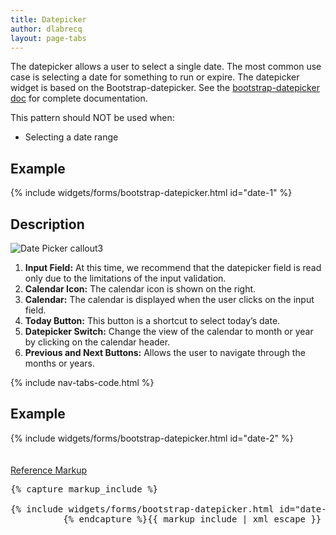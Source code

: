 ```yaml
---
title: Datepicker
author: dlabrecq
layout: page-tabs
---
```

<div class="tab-content">
  <div role="tabpanel" class="tab-pane active" id="overview">
    <p>The datepicker allows a user to select a single date. The most common use case is selecting a date for something
    to run or expire. The datepicker widget is based on the Bootstrap-datepicker. See the
    <a href="http://bootstrap-datepicker.readthedocs.org/en/latest/">bootstrap-datepicker doc</a> for complete documentation.</p>
    <p>This pattern should NOT be used when:</p>
    <ul>
      <li>Selecting a date range</li>
    </ul>
    <h2 id="example-overview-1">Example</h2>
    <div class="example">
      <div class="row">
        <div class="col-md-5">
          <div class="example-pf">
            {% include widgets/forms/bootstrap-datepicker.html id="date-1" %}
          </div>
        </div>
      </div>
    </div>
  </div>
  <div role="tabpanel" class="tab-pane" id="design">
    <h2>Description</h2>
    <div class="row">
      <div class="col-md-4 col-lg-3">
        <img src="{{site.baseurl}}assets/img/datepicker-callout3.png" alt="Date Picker callout3"/>
      </div>
      <div class="col-md-8 col-lg-9">
        <ol>
          <li><b>Input Field:</b> At this time, we recommend that the datepicker field is read only due to the limitations of the input validation.</li>
          <li><b>Calendar Icon:</b> The calendar icon is shown on the right.</li>
          <li><b>Calendar:</b> The calendar is displayed when the user clicks on the input field.</li>
          <li><b>Today Button:</b> This button is a shortcut to select today’s date.</li>
          <li><b>Datepicker Switch:</b> Change the view of the calendar to month or year by clicking on the calendar header.</li>
          <li><b>Previous and Next Buttons:</b> Allows the user to navigate through the months or years.</li>
        </ol>
      </div>
    </div>
  </div>
  <div role="tabpanel" class="tab-pane" id="code">
    {% include nav-tabs-code.html %}
    <div class="tab-content">
      <div role="tabpanel" class="tab-pane nested active" id="html-css">
        <h2 id="example-code-1">Example</h2>
        <div class="example">
          <div class="row">
            <div class="col-md-5">
              <div class="example-pf" style="padding-bottom: 20px;">
                {% include widgets/forms/bootstrap-datepicker.html id="date-2" %}
              </div>
            </div>
          </div>
        </div>
        <p class="reference-markup"><a class="collapse-toggle" data-toggle="collapse" aria-expanded="true" aria-controls="markup-1" href="#markup-1">Reference Markup</a></p>
        <div class="collapse in" id="markup-1">
          <pre class="prettyprint">{% capture markup_include %}
<script src="components/bootstrap-datepicker/dist/js/bootstrap-datepicker.js"></script>
{% include widgets/forms/bootstrap-datepicker.html id="date-2" %}
          {% endcapture %}{{ markup_include | xml_escape }}</pre>
        </div>
      </div>
      <div role="tabpanel" class="tab-pane nested" id="angular">
        <div ng-app="docsApp" ng-controller="DocsController" class="content">
          <div ng-include src="'/components/angular-patternfly/dist/docs/partials/api/patternfly.form.directive.pfDatepicker.html'"></div>
        </div>
      </div>
    </div>
  </div>
</div>
